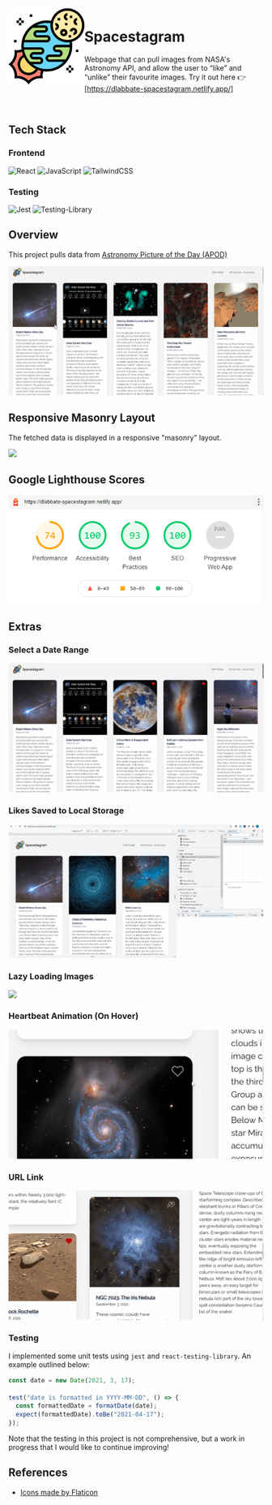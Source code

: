 <img src="./src/assets/logo.png" width=150 align="left"/>

# Spacestagram
Webpage that can pull images from NASA's Astronomy API, and allow the user to “like” and “unlike” their favourite images. Try it out here 👉 [https://dlabbate-spacestagram.netlify.app/]

<br/>

## Tech Stack
### Frontend
<img alt="React" src="https://img.shields.io/badge/react-%2320232a.svg?style=for-the-badge&logo=react&logoColor=%2361DAFB"/> <img alt="JavaScript" src="https://img.shields.io/badge/javascript-%23323330.svg?style=for-the-badge&logo=javascript&logoColor=%23F7DF1E"/> ![TailwindCSS](https://img.shields.io/badge/tailwindcss-%2338B2AC.svg?style=for-the-badge&logo=tailwind-css&logoColor=white)

### Testing
<img alt="Jest" src="https://img.shields.io/badge/-jest-%23C21325?style=for-the-badge&logo=jest&logoColor=white"/> <img alt="Testing-Library" src="https://img.shields.io/badge/-TestingLibrary-%23E33332?style=for-the-badge&logo=testing-library&logoColor=white"/>

## Overview
This project pulls data from <a href="https://api.nasa.gov/#apod">Astronomy Picture of the Day (APOD)</a> 

<img src="./src/assets/documentation/overview.gif" />

## Responsive Masonry Layout
The fetched data is displayed in a responsive "masonry" layout.

<img src="./src/assets/documentation/responsive.gif" />

## Google Lighthouse Scores
<img src="./src/assets/documentation/lighthouse.PNG" />

## Extras

### Select a Date Range
<img src="./src/assets/documentation/date.gif" />

### Likes Saved to Local Storage
<img src="./src/assets/documentation/local-storage.gif" />

### Lazy Loading Images
<img src="./src/assets/documentation/lazy-loading.gif" />

### Heartbeat Animation (On Hover)
<img src="./src/assets/documentation/heartbeat.gif" />

### URL Link
<img src="./src/assets/documentation/url.gif" />

### Testing
I implemented some unit tests using `jest` and `react-testing-library`. An example outlined below:

```javascript
const date = new Date(2021, 3, 17);

test("date is formatted in YYYY-MM-DD", () => {
  const formattedDate = formatDate(date);
  expect(formattedDate).toBe("2021-04-17");
});
```

Note that the testing in this project is not comprehensive, but a work in progress that I would like to continue improving!

## References
* <a href="https://www.flaticon.com/">Icons made by Flaticon</a>

